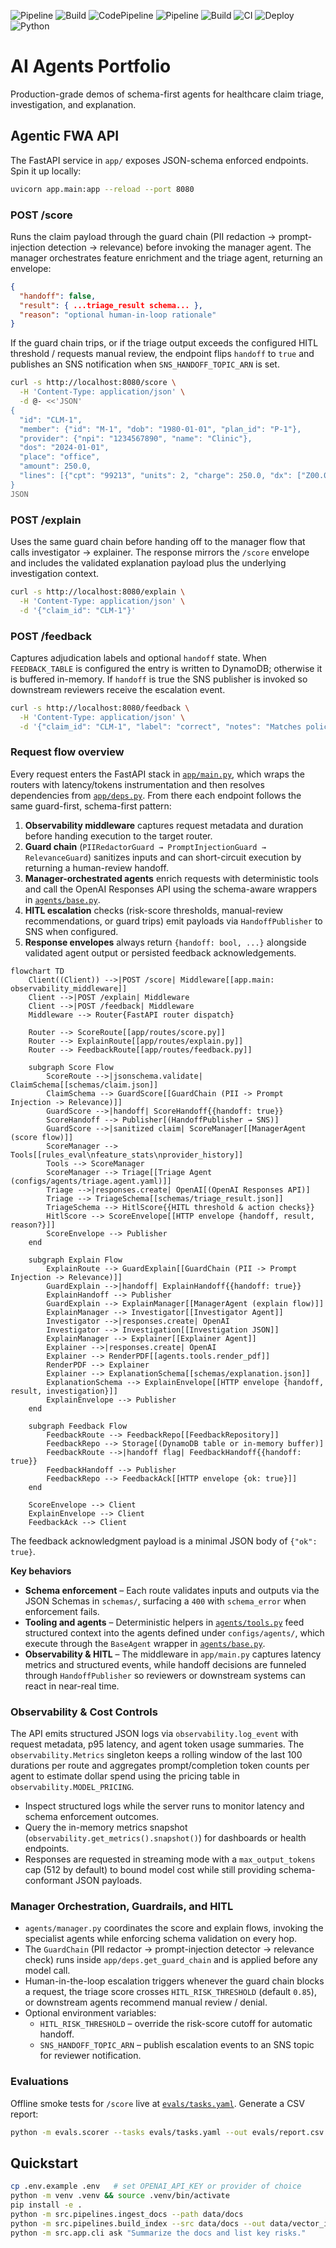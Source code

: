 ![Pipeline](https://img.shields.io/badge/CodePipeline-AiAgentsPortfolio-blue)
![Build](https://img.shields.io/badge/CodeBuild-docker-green)
![CodePipeline](https://img.shields.io/badge/CodePipeline-AiAgentsPortfolio-blue)
![Pipeline](https://img.shields.io/badge/CodePipeline-active-success)
![Build](https://img.shields.io/badge/CodeBuild-docker-green)
![CI](https://github.com/narendersurabhi/ai-agents-portfolio/actions/workflows/ci.yml/badge.svg) 
![Deploy](https://github.com/narendersurabhi/ai-agents-portfolio/actions/workflows/deploy.yml/badge.svg)
![Python](https://img.shields.io/badge/python-3.11-blue)

# AI Agents Portfolio

Production-grade demos of schema-first agents for healthcare claim triage, investigation, and explanation.

## Agentic FWA API

The FastAPI service in `app/` exposes JSON-schema enforced endpoints. Spin it up locally:

```bash
uvicorn app.main:app --reload --port 8080
```

### POST /score

Runs the claim payload through the guard chain (PII redaction → prompt-injection detection → relevance) before invoking the manager agent. The manager orchestrates feature enrichment and the triage agent, returning an envelope:

```json
{
  "handoff": false,
  "result": { ...triage_result schema... },
  "reason": "optional human-in-loop rationale"
}
```

If the guard chain trips, or if the triage output exceeds the configured HITL threshold / requests manual review, the endpoint flips `handoff` to `true` and publishes an SNS notification when `SNS_HANDOFF_TOPIC_ARN` is set.

```bash
curl -s http://localhost:8080/score \
  -H 'Content-Type: application/json' \
  -d @- <<'JSON'
{
  "id": "CLM-1",
  "member": {"id": "M-1", "dob": "1980-01-01", "plan_id": "P-1"},
  "provider": {"npi": "1234567890", "name": "Clinic"},
  "dos": "2024-01-01",
  "place": "office",
  "amount": 250.0,
  "lines": [{"cpt": "99213", "units": 2, "charge": 250.0, "dx": ["Z00.00"]}]
}
JSON
```

### POST /explain

Uses the same guard chain before handing off to the manager flow that calls investigator → explainer. The response mirrors the `/score` envelope and includes the validated explanation payload plus the underlying investigation context.

```bash
curl -s http://localhost:8080/explain \
  -H 'Content-Type: application/json' \
  -d '{"claim_id": "CLM-1"}'
```

### POST /feedback

Captures adjudication labels and optional `handoff` state. When `FEEDBACK_TABLE` is configured the entry is written to DynamoDB; otherwise it is buffered in-memory. If `handoff` is true the SNS publisher is invoked so downstream reviewers receive the escalation event.

```bash
curl -s http://localhost:8080/feedback \
  -H 'Content-Type: application/json' \
  -d '{"claim_id": "CLM-1", "label": "correct", "notes": "Matches policy."}'
```


### Request flow overview

Every request enters the FastAPI stack in [`app/main.py`](app/main.py), which wraps the routers with latency/tokens instrumentation and then resolves dependencies from [`app/deps.py`](app/deps.py). From there each endpoint follows the same guard-first, schema-first pattern:

1. **Observability middleware** captures request metadata and duration before handing execution to the target router.
2. **Guard chain** (`PIIRedactorGuard → PromptInjectionGuard → RelevanceGuard`) sanitizes inputs and can short-circuit execution by returning a human-review handoff.
3. **Manager-orchestrated agents** enrich requests with deterministic tools and call the OpenAI Responses API using the schema-aware wrappers in [`agents/base.py`](agents/base.py).
4. **HITL escalation** checks (risk-score thresholds, manual-review recommendations, or guard trips) emit payloads via `HandoffPublisher` to SNS when configured.
5. **Response envelopes** always return `{handoff: bool, ...}` alongside validated agent output or persisted feedback acknowledgements.

```mermaid
flowchart TD
    Client((Client)) -->|POST /score| Middleware[[app.main: observability_middleware]]
    Client -->|POST /explain| Middleware
    Client -->|POST /feedback| Middleware
    Middleware --> Router{FastAPI router dispatch}

    Router --> ScoreRoute[[app/routes/score.py]]
    Router --> ExplainRoute[[app/routes/explain.py]]
    Router --> FeedbackRoute[[app/routes/feedback.py]]

    subgraph Score Flow
        ScoreRoute -->|jsonschema.validate| ClaimSchema[[schemas/claim.json]]
        ClaimSchema --> GuardScore[[GuardChain (PII -> Prompt Injection -> Relevance)]]
        GuardScore -->|handoff| ScoreHandoff{{handoff: true}}
        ScoreHandoff --> Publisher[(HandoffPublisher → SNS)]
        GuardScore -->|sanitized claim| ScoreManager[[ManagerAgent (score flow)]]
        ScoreManager --> Tools[[rules_eval\nfeature_stats\nprovider_history]]
        Tools --> ScoreManager
        ScoreManager --> Triage[[Triage Agent (configs/agents/triage.agent.yaml)]]
        Triage -->|responses.create| OpenAI[(OpenAI Responses API)]
        Triage --> TriageSchema[[schemas/triage_result.json]]
        TriageSchema --> HitlScore{{HITL threshold & action checks}}
        HitlScore --> ScoreEnvelope[[HTTP envelope {handoff, result, reason?}]]
        ScoreEnvelope --> Publisher
    end

    subgraph Explain Flow
        ExplainRoute --> GuardExplain[[GuardChain (PII -> Prompt Injection -> Relevance)]]
        GuardExplain -->|handoff| ExplainHandoff{{handoff: true}}
        ExplainHandoff --> Publisher
        GuardExplain --> ExplainManager[[ManagerAgent (explain flow)]]
        ExplainManager --> Investigator[[Investigator Agent]]
        Investigator -->|responses.create| OpenAI
        Investigator --> Investigation[[Investigation JSON]]
        ExplainManager --> Explainer[[Explainer Agent]]
        Explainer -->|responses.create| OpenAI
        Explainer --> RenderPDF[[agents.tools.render_pdf]]
        RenderPDF --> Explainer
        Explainer --> ExplanationSchema[[schemas/explanation.json]]
        ExplanationSchema --> ExplainEnvelope[[HTTP envelope {handoff, result, investigation}]]
        ExplainEnvelope --> Publisher
    end

    subgraph Feedback Flow
        FeedbackRoute --> FeedbackRepo[[FeedbackRepository]]
        FeedbackRepo --> Storage[(DynamoDB table or in-memory buffer)]
        FeedbackRoute -->|handoff flag| FeedbackHandoff{{handoff: true}}
        FeedbackHandoff --> Publisher
        FeedbackRepo --> FeedbackAck[[HTTP envelope {ok: true}]]
    end

    ScoreEnvelope --> Client
    ExplainEnvelope --> Client
    FeedbackAck --> Client
```

The feedback acknowledgment payload is a minimal JSON body of `{"ok": true}`.

**Key behaviors**

* **Schema enforcement** – Each route validates inputs and outputs via the JSON Schemas in `schemas/`, surfacing a `400` with `schema_error` when enforcement fails.
* **Tooling and agents** – Deterministic helpers in [`agents/tools.py`](agents/tools.py) feed structured context into the agents defined under `configs/agents/`, which execute through the `BaseAgent` wrapper in [`agents/base.py`](agents/base.py).
* **Observability & HITL** – The middleware in `app/main.py` captures latency metrics and structured events, while handoff decisions are funneled through `HandoffPublisher` so reviewers or downstream systems can react in near-real time.


### Observability & Cost Controls

The API emits structured JSON logs via `observability.log_event` with request metadata, p95 latency, and agent token usage summaries.
The `observability.Metrics` singleton keeps a rolling window of the last 100 durations per route and aggregates prompt/completion token
counts per agent to estimate dollar spend using the pricing table in `observability.MODEL_PRICING`.

* Inspect structured logs while the server runs to monitor latency and schema enforcement outcomes.
* Query the in-memory metrics snapshot (`observability.get_metrics().snapshot()`) for dashboards or health endpoints.
* Responses are requested in streaming mode with a `max_output_tokens` cap (512 by default) to bound model cost while still providing
schema-conformant JSON payloads.

### Manager Orchestration, Guardrails, and HITL

* `agents/manager.py` coordinates the score and explain flows, invoking the specialist agents while enforcing schema validation on every hop.
* The `GuardChain` (PII redactor → prompt-injection detector → relevance check) runs inside `app/deps.get_guard_chain` and is applied before any model call.
* Human-in-the-loop escalation triggers whenever the guard chain blocks a request, the triage score crosses `HITL_RISK_THRESHOLD` (default `0.85`), or downstream agents recommend manual review / denial.
* Optional environment variables:
  * `HITL_RISK_THRESHOLD` – override the risk-score cutoff for automatic handoff.
  * `SNS_HANDOFF_TOPIC_ARN` – publish escalation events to an SNS topic for reviewer notification.

### Evaluations

Offline smoke tests for `/score` live at [`evals/tasks.yaml`](evals/tasks.yaml). Generate a CSV report:

```bash
python -m evals.scorer --tasks evals/tasks.yaml --out evals/report.csv
```

## Quickstart
```bash
cp .env.example .env   # set OPENAI_API_KEY or provider of choice
python -m venv .venv && source .venv/bin/activate
pip install -e .
python -m src.pipelines.ingest_docs --path data/docs
python -m src.pipelines.build_index --src data/docs --out data/vector_index
python -m src.app.cli ask "Summarize the docs and list key risks."
